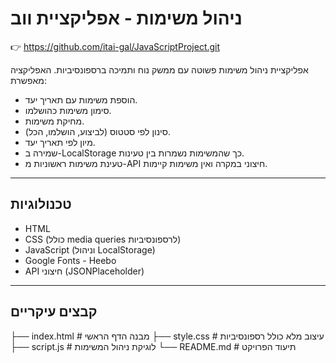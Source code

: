 # ניהול משימות - אפליקציית ווב
👉 https://github.com/itai-gal/JavaScriptProject.git

אפליקציית ניהול משימות פשוטה עם ממשק נוח ותמיכה ברספונסיביות. האפליקציה מאפשרת:
- הוספת משימות עם תאריך יעד.
- סימון משימות כהושלמו.
- מחיקת משימות.
- סינון לפי סטטוס (לביצוע, הושלמו, הכל).
- מיון לפי תאריך יעד.
- שמירה ב-LocalStorage כך שהמשימות נשמרות בין טעינות.
- טעינת משימות ראשוניות מ-API חיצוני במקרה ואין משימות קיימות.

---

## טכנולוגיות

- HTML
- CSS (כולל media queries לרספונסיביות)
- JavaScript (וניהול LocalStorage)
- Google Fonts - Heebo
- API חיצוני (JSONPlaceholder)

---

## קבצים עיקריים



├── index.html # מבנה הדף הראשי
├── style.css # עיצוב מלא כולל רספונסיביות
├── script.js # לוגיקת ניהול המשימות
└── README.md # תיעוד הפרויקט

